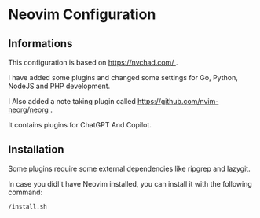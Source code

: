 # Neovim Configuration

## Informations

This configuration is based on [ https://nvchad.com/ ](NvChad).

I have added some plugins and changed some settings for Go, Python, NodeJS and PHP development.

I Also added a note taking plugin called [ https://github.com/nvim-neorg/neorg ](Neorg).

It contains plugins for ChatGPT And Copilot.

## Installation

Some plugins require some external dependencies like ripgrep and lazygit.

In case you didl't have Neovim installed, you can install it with the following command:

```bash
/install.sh
```
